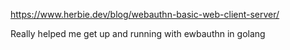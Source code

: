 https://www.herbie.dev/blog/webauthn-basic-web-client-server/

Really helped me get up and running with ewbauthn in golang